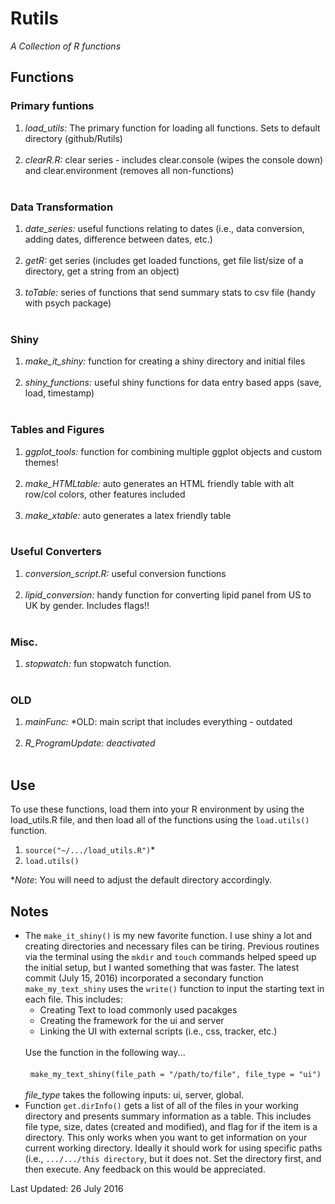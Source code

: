 # Rutils
<i>A Collection of R functions</i>

## Functions

### Primary funtions

<ol>
    <li><i>load_utils:</i> The primary function for loading all functions. Sets to default directory (github/Rutils)</li><br>
    <li><i> clearR.R:</i> clear series - includes clear.console (wipes the console down) and clear.environment (removes all non-functions)</li><br>
</ol>

### Data Transformation

<ol>
    <li><i> date_series:</i> useful functions relating to dates (i.e., data conversion, adding dates, difference between dates, etc.)</li><br>
    <li><i> getR:</i> get series (includes get loaded functions, get file list/size of a directory, get a string from an object)</li><br>
    <li><i> toTable:</i> series of functions that send summary stats to csv file (handy with psych package)</li><br>
</ol>

### Shiny

<ol>
    <li><i> make_it_shiny:</i> function for creating a shiny directory and initial files</li><br>
    <li><i> shiny_functions:</i> useful shiny functions for data entry based apps (save, load, timestamp)</li><br> 
</ol>

### Tables and Figures

<ol>
    <li><i> ggplot_tools:</i> function for combining multiple ggplot objects and custom themes!</li><br>
    <li><i> make_HTMLtable:</i> auto generates an HTML friendly table with alt row/col colors, other features included</li><br>
    <li><i> make_xtable:</i> auto generates a latex friendly table</li><br>
</ol>

### Useful Converters

<ol>
    <li><i> conversion_script.R:</i> useful conversion functions</li><br>
    <li><i> lipid_conversion:</i> handy function for converting lipid panel from US to UK by gender. Includes flags!!</li><br>
</ol>


### Misc.

<ol>
    <li><i> stopwatch:</i> fun stopwatch function.</li> <br>
</ol>

### OLD

<ol>
    <li><i> mainFunc:</i> *OLD: main script that includes everything - outdated </li><br>
    <li><i> R_ProgramUpdate:</i> <i>deactivated</i></li><br>

</ol>

## Use

To use these functions, load them into your R environment by using the load_utils.R file, and then
load all of the functions using the <code>load.utils()</code> function.

<ol>
    <li><code>source("~/.../load_utils.R")</code>*</li>
    <li><code>load.utils()</code></li>
</ol>

*<i>Note</i>: You will need to adjust the default directory accordingly.

## Notes

<ul>
    <li>The <code>make_it_shiny()</code> is my new favorite function. I use shiny a lot 
    and creating directories and necessary files can be tiring. Previous routines via the 
    terminal using the <code>mkdir</code> and <code>touch</code> commands helped speed up the initial
    setup, but I wanted something that was faster. The latest commit (July 15, 2016) incorporated
    a secondary function <code>make_my_text_shiny</code> uses the <code>write()</code> function
    to input the starting text in each file. This includes:<br>
        <ul>
            <li>Creating Text to load commonly used pacakges</li>
            <li>Creating the framework for the ui and server</li>
            <li>Linking the UI with external scripts (i.e., css, tracker, etc.)</li>
        </ul>
    <br>
    Use the function in the following way...<br><br>
    &nbsp;&nbsp;<code>make_my_text_shiny(file_path = "/path/to/file", file_type = "ui")</code><br><br>
    <i>file_type</i> takes the following inputs: ui, server, global.
    </li>
    <li>Function <code>get.dirInfo()</code> gets a list of all of the files in your working directory
    and presents summary information as a table. This includes file type, size, dates (created and modified), and
    flag for if the item is a directory. This only works when you want to get information on your current working directory.
    Ideally it should work for using specific paths (i.e., <code>.../.../this directory</code>, but it does not. Set the directory first, 
    and then execute. Any feedback on this would be appreciated.</li>
    
</ul>

Last Updated: 26 July 2016
